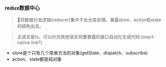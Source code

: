 ### redux数据中心


> 将数据分发逻辑(reducer)集中于此仓库处理，暴露store、action和state的结构出去。

> 主语言是ts，可以针对其他语言将要暴露的接口自动化生成代码 (react-native link?)

- store是个只有几个简单方法的对象(getState、dispatch、subscribe)
- action、state都是纯对象